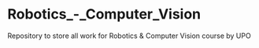 # Robotics_-_Computer_Vision
Repository to store all work for Robotics &amp; Computer Vision course by UPO
